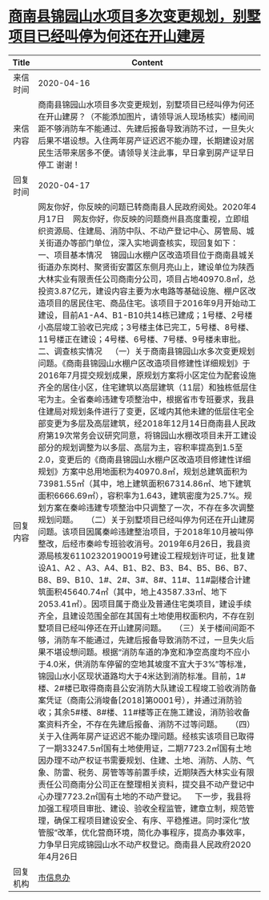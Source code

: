 # <a href="http://www.shangluo.gov.cn/zmhd/ldxxxx.jsp?urltype=leadermail.LeaderMailContentUrl&wbtreeid=1112&leadermailid=5789">商南县锦园山水项目多次变更规划，别墅项目已经叫停为何还在开山建房</a>
| Title |                                                                                                                                                                                                                                                                                                                                                                                                                                                                                                                                                                                                                                                                                                                                                                                                                 Content                                                                                                                                                                                                                                                                                                                                                                                                                                                                                                                                                                                                                                                                                                                                                                                                                  |
|:-----:|------------------------------------------------------------------------------------------------------------------------------------------------------------------------------------------------------------------------------------------------------------------------------------------------------------------------------------------------------------------------------------------------------------------------------------------------------------------------------------------------------------------------------------------------------------------------------------------------------------------------------------------------------------------------------------------------------------------------------------------------------------------------------------------------------------------------------------------------------------------------------------------------------------------------------------------------------------------------------------------------------------------------------------------------------------------------------------------------------------------------------------------------------------------------------------------------------------------------------------------------------------------------------------------------------------------------------------------------------------------------------------------------------------------------------------------------------------------------------------------------------------------------------------------------------------------------------------------------------------------------------------------|
| 来信时间  | 2020-04-16                                                                                                                                                                                                                                                                                                                                                                                                                                                                                                                                                                                                                                                                                                                                                                                                                                                                                                                                                                                                                                                                                                                                                                                                                                                                                                                                                                                                                                                                                                                                                                                                                               |
| 来信内容  | 商南县锦园山水项目多次变更规划，别墅项目已经叫停为何还在开山建房？（不能添加图片，请领导派人现场核实）楼间间距不够消防车不能通过、先建后报备导致消防不过，一旦失火后果不堪设想。入住两年房产证迟迟不能办理，长期建设对居民生活带来居多不便。请领导关注此事，早日拿到房产证早日停工 谢谢！                                                                                                                                                                                                                                                                                                                                                                                                                                                                                                                                                                                                                                                                                                                                                                                                                                                                                                                                                                                                                                                                                                                                                                                                                                                                                                                                                                                                                                                                                            |
| 回复时间  | 2020-04-17                                                                                                                                                                                                                                                                                                                                                                                                                                                                                                                                                                                                                                                                                                                                                                                                                                                                                                                                                                                                                                                                                                                                                                                                                                                                                                                                                                                                                                                                                                                                                                                                                               |
| 回复内容  | 网友你好，你反映的问题已转商南县人民政府阅处。2020年4月17日    网友你好，你反映的问题商州县高度重视，立即组织资源局、住建局、消防中队、不动产登记中心、房管局、城关街道办等部门单位，深入实地调查核实，现回复如下：    一、项目基本情况    锦园山水棚户区改造项目位于商南县城关街道办东岗村、聚贤街安置区东侧月亮山上，建设单位为陕西大林实业有限责任公司商南分公司，项目占地40970.8㎡，总投资3.87亿元，建设内容主要为水电路等基础设施、棚户区改造项目的居民住宅、商品住宅。该项目于2016年9月开始动工建设，目前A1-A4、B1-B10共14栋已建成；1号楼、2号楼小高层竣工验收已完成；3号楼主体已完工，5号楼、8号楼、11号楼正在建设；4号楼、6号楼、7号楼、9号楼未审批。    二、调查核实情况    （一）关于商南县锦园山水多次变更规划问题。《商南县锦园山水棚户区改造项目修建性详细规划》于2016年7月提交规划成果，原规划方案将小区定位为配套设施齐全的居住小区，住宅建筑以高层建筑（11层）和独栋低层住宅为主。全省秦岭违建专项整治中，根据省市专班要求，我县住建局对规划条件进行了变更，区域内其他未建的低层住宅全部变更为多层及高层建筑，经2018年12月14日商南县人民政府第19次常务会议研究同意，将锦园山水棚改项目未开工建设部分的规划调整为以多层、高层为主，容积率提高到1.5至2.0，变更后的《商南县锦园山水棚户区改造项目修建性详细规划》方案中总用地面积为40970.8㎡，规划总建筑面积为73981.55㎡（其中，地上建筑面积67314.86㎡、地下建筑面积6666.69㎡），容积率为1.643，建筑密度为25.7%。规划方案在秦岭违建专项整治中只调整了一次，不存在多次调整规划问题。    （二）关于别墅项目已经叫停为何还在开山建房问题。该项目因属秦岭违建整治项目，于2018年10月被叫停整改，后经市秦岭专班验收消号。2019年6月26日，我县资源局核发61102320190019号建设工程规划许可证，批复建设A1、A2 、A3、A4、B1、B2、B3、B4、B5、B6、B7、B8、B9、B10、1#、2#、3#、8#、11#、11#副楼合计建筑面积45640.74㎡（其中，地上43587.33㎡、地下2053.41㎡）。因项目属于商业及普通住宅类项目，建设手续齐全，且建设范围全部在其国有土地使用权面积内，不存在别墅项目已经叫停还在开山建房问题。    （三）关于楼间间距不够，消防车不能通过，先建后报备导致消防不过，一旦失火后果不堪设想问题。根据“消防车道的净宽和净空高度均不应小于4.0米，供消防车停留的空地其坡度不宜大于3%”等标准，锦园山水小区现状道路均大于4米达到消防标准。目前，1#楼、2#楼已取得商南县公安消防大队建设工程竣工验收消防备案凭证（商南公消竣备[2018]第0001号），并通过消防验收；其余5#楼、8#楼、11#楼等正在施工建设，消防验收备案资料齐全，不存在先建后报备、消防不过等问题。    （四）关于入住两年房产证迟迟不能办理问题。经核实该项目已取得了一期33247.5㎡国有土地使用证，二期7723.2㎡国有土地因办理不动产权证书需要规划、住建、土地、消防、人防、气象、防雷、税务、房管等等前置手续，近期陕西大林实业有限责任公司商南分公司正在整理相关资料，提交县不动产登记中心办理7723.2㎡国有土地的不动产登记。    下一步，我县将加强工程项目审批、建设、验收全程监管，建章立制，规范管理，确保工程项目建设安全、有序、平稳推进。同时深化“放管服”改革，优化营商环境，简化办事程序，提高办事效率，力争早日完成锦园山水不动产权登记。商南县人民政府2020年4月26日 |
| 回复机构  | <a href="../../categories/agencies/市信息办.md">市信息办</a>                                                                                                                                                                                                                                                                                                                                                                                                                                                                                                                                                                                                                                                                                                                                                                                                                                                                                                                                                                                                                                                                                                                                                                                                                                                                                                                                                                                                                                                                                                                                                                                     |